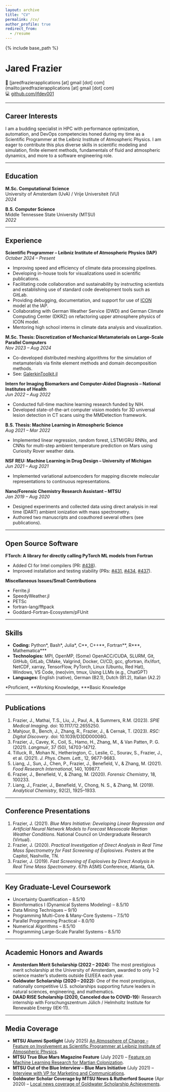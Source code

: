 ```yaml
---
layout: archive
title: "CV"
permalink: /cv/
author_profile: true
redirect_from:
  - /resume
---
```


{% include base_path %}

# Jared Frazier

📧 [jaredfrazierapplications [at] gmail [dot] com](mailto:jaredfrazierapplications [at] gmail [dot] com)  
💻 [github.com/jfdev001](https://github.com/jfdev001)

---

## Career Interests
I am a budding specialist in HPC with performance optimization, automation, and
DevOps competencies honed during my time as a Scientific Programmer at the Leibniz
Institute of Atmospheric Physics. I am eager to contribute this plus diverse
skills in scientific modeling and simulation, finite element methods,
fundamentals of fluid and atmospheric dynamics, and more to a software
engineering role.

---

## Education
**M.Sc. Computational Science**  
University of Amsterdam (UvA) / Vrije Universiteit (VU)  
*2024*

**B.S. Computer Science**  
Middle Tennessee State University (MTSU)  
*2022*

---

## Experience

**Scientific Programmer – Leibniz Institute of Atmospheric Physics (IAP)**  
*October 2024 – Present*  
- Improving speed and efficiency of climate data processing pipelines.
- Developing in-house tools for visualizations used in scientific publications.
- Facilitating code collaboration and sustainability by instructing scientists 
  and establishing use of standard code development tools such as GitLab.
- Providing debugging, documentation, and support for use of [ICON](https://www.dwd.de/EN/research/weatherforecasting/num_modelling/01_num_weather_prediction_modells/icon_description.html) model at
  the IAP.
- Collaborating with German Weather Service (DWD) and German Climate Computing
  Center (DKRZ) on refactoring upper atmosphere physics of ICON model.
- Mentoring high school interns in climate data analysis and visualization.

**M.Sc. Thesis: Discretization of Mechanical Metamaterials on Large-Scale Parallel Computers**  
*Nov 2023 – Aug 2024*  
- Co-developed distributed meshing algorithms for the simulation of metamaterials via finite element methods and domain decomposition methods.  
- See: [GalerkinToolkit.jl](https://github.com/)  

**Intern for Imaging Biomarkers and Computer-Aided Diagnosis – National Institutes of Health**  
*Jun 2022 – Aug 2022*  
- Conducted full-time machine learning research funded by NIH.  
- Developed state-of-the-art computer vision models for 3D universal lesion detection in CT scans using the MMDetection framework.  

**B.S. Thesis: Machine Learning in Atmospheric Science**  
*Aug 2021 – Mar 2022*  
- Implemented linear regression, random forest, LSTM/GRU RNNs, and CNNs for multi-step ambient temperature prediction on Mars using Curiosity Rover weather data.  

**NSF REU: Machine Learning in Drug Design – University of Michigan**  
*Jun 2021 – Aug 2021*  
- Implemented variational autoencoders for mapping discrete molecular representations to continuous representations.  

**Nano/Forensic Chemistry Research Assistant – MTSU**  
*Jan 2019 – Aug 2020*  
- Designed experiments and collected data using direct analysis in real time (DART) ambient ionization with mass spectrometry.  
- Authored two manuscripts and coauthored several others (see publications).  


---

## Open Source Software

**FTorch: A library for directly calling PyTorch ML models from Fortran**
- Added CI for Intel compilers (PR: [#438](https://github.com/Cambridge-ICCS/FTorch/pull/438)).
- Improved installation and testing stability (PRs: [#431](https://github.com/Cambridge-ICCS/FTorch/pull/431), [#434](https://github.com/Cambridge-ICCS/FTorch/pull/434), [#437](https://github.com/Cambridge-ICCS/FTorch/pull/437)).

**Miscellaneous Issues/Small Contributions**
- Ferrite.jl 
- SpeedyWeather.jl 
- PETSc
- fortran-lang/fftpack
- Goddard-Fortran-Ecosystem/pFUnit

---

## Skills
- **Coding:** Python\*, Bash\*, Julia\*, C\*\*, C++\*\*, Fortran\*\*, R\*\*\*, Mathematica\*\*\*
- **Technologies:** MPI, OpenMP, (Some) OpenACC/CUDA, SLURM, Git, GitHub, GitLab, CMake, Valgrind, Docker, CI/CD, gcc, gfortran, ifx/ifort, NetCDF, xarray, TensorFlow, PyTorch, Linux (Ubuntu, Red Hat), Windows, VS Code, (neo)vim, tmux, Using LLMs (e.g., ChatGPT)
- **Languages:** English (native), German (B2.1), Dutch (B1.2), Italian (A2.2) 

\*Proficient, \*\*Working Knowledge, \*\*\*Basic Knowledge

---

## Publications
1. Frazier, J., Mathai, T.S., Liu, J., Paul, A., & Summers, R.M. (2023). *SPIE Medical Imaging*. doi: 10.1117/12.2655250.  
2. Mahjour, B., Bench, J., Zhang, R., Frazier, J., & Cernak, T. (2023). *RSC: Digital Discovery*. doi: 10.1039/D3DD00008G.  
3. Frazier, J., Cavey, K., Coil, S., Hamo, H., Zhang, M., & Van Patten, P. G. (2021). *Langmuir*, 37 (50), 14703-14712.  
4. Tilluck, R., Mohan N., Hetherington, C., Leslie, C., Sourav, S., Frazier, J., et al. (2021). *J. Phys. Chem. Lett.*, 12, 9677-9683.  
5. Liang, J., Sun, J., Chen, P., Frazier, J., Benefield, V., & Zhang, M. (2021). *Food Research International*, 140, 109877.  
6. Frazier, J., Benefield, V., & Zhang, M. (2020). *Forensic Chemistry*, 18, 100233.  
7. Liang, J., Frazier, J., Benefield, V., Chong, N. S., & Zhang, M. (2019). *Analytical Chemistry*, 92(2), 1925–1933.  

---

## Conference Presentations
1. Frazier, J. (2021). *Blue Mars Initiative: Developing Linear Regression and Artificial Neural Network Models to Forecast Mesoscale Martian Weather Conditions*. National Council on Undergraduate Research (Virtual).  
2. Frazier, J. (2020). *Practical Investigation of Direct Analysis in Real Time Mass Spectrometry for Fast Screening of Explosives*. Posters at the Capitol, Nashville, TN.  
3. Frazier, J. (2019). *Fast Screening of Explosives by Direct Analysis in Real Time Mass Spectrometry*. 67th ASMS Conference, Atlanta, GA.  

---

## Key Graduate-Level Coursework
- Uncertainty Quantification – 8.5/10  
- Bioinformatics I (Dynamical Systems Modeling) – 8.5/10  
- Data Mining Techniques – 9/10  
- Programming Multi-Core & Many-Core Systems – 7.5/10  
- Parallel Programming Practical – 8.0/10  
- Numerical Algorithms – 8.5/10  
- Programming Large-Scale Parallel Systems – 8.5/10  

---

## Academic Honors and Awards
- **Amsterdam Merit Scholarship (2022 – 2024):** The most prestigious merit scholarship at the University of Amsterdam, awarded to only 1–2 science master’s students outside EU/EEA each year.  
- **Goldwater Scholarship (2020 – 2022):** One of the most prestigious, nationally competitive U.S. scholarships supporting future leaders in natural sciences, engineering, and mathematics.  
- **DAAD RISE Scholarship (2020, Canceled due to COVID-19):** Research internship with Forschungszentrum Jülich / Helmholtz Institute for Renewable Energy (IEK-11).  

---

## Media Coverage
- **MTSU Alumni Spotlight** (July 2025) [An Atmosphere of Change – Feature on Involvement as Scientific Programmer at Leibniz Institute of Atmospheric Physics](https://issuu.com/mtsumag/docs/mtsuresearch2025/s/88674928).
- **MTSU True Blue Mars Magazine Feature** (July 2021) – [Feature on Machine Learning Research for Martian Colonization](https://mtsunews.com/blue-mars/).
- **MTSU Out of the Blue Interview – Blue Mars Initiative** (July 2021) – [Interview with VP for Marketing and Communications](https://www.youtube.com/watch?v=qKyci68yUVc).
- **Goldwater Scholar Coverage by MTSU News & Rutherford Source** (Apr 2020) – [Local news coverage of Goldwater Scholarship Achievements](https://rutherfordsource.com/mtsu-rising-junior-earns-prestigious-barry-m-goldwater-scholarship/).


